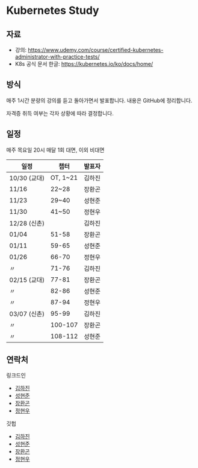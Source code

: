 # Kubernetes Study

## 자료

- 강의: <https://www.udemy.com/course/certified-kubernetes-administrator-with-practice-tests/>
- K8s 공식 문서 한글: <https://kubernetes.io/ko/docs/home/>

## 방식

매주 1시간 분량의 강의를 듣고 돌아가면서 발표합니다.
내용은 GitHub에 정리합니다.

자격증 취득 여부는 각자 상황에 따라 결정합니다.

## 일정

매주 목요일 20시
매달 1회 대면, 이외 비대면

| 일정         | 챕터     | 발표자 |
| ------------ | -------- | ------ |
| 10/30 (교대) | OT, 1~21 | 김하진 |
| 11/16        | 22~28    | 장환곤 |
| 11/23        | 29~40    | 성현준 |
| 11/30        | 41~50    | 정현우 |
| 12/28 (신촌) |          | 김하진 |
| 01/04        | 51-58    | 장환곤 |
| 01/11        | 59-65    | 성현준 |
| 01/26        | 66-70    | 정현우 |
| 〃           | 71-76    | 김하진 |
| 02/15 (교대) | 77-81    | 장환곤 |
| 〃           | 82-86    | 성현준 |
| 〃           | 87-94    | 정현우 |
| 03/07 (신촌) | 95-99    | 김하진 |
| 〃           | 100-107  | 장환곤 |
| 〃           | 108-112  | 성현준 |

## 연락처

링크드인

- [김하진](https://www.linkedin.com/in/kim-hajin)
- [성현준](https://www.linkedin.com/in/hyunjoon-sung/)
- [장환곤](https://www.linkedin.com/in/%ED%99%98%EA%B3%A4-%EC%9E%A5-47ab68291/)
- [정현우](https://www.linkedin.com/in/hyeonwoo-jung-1246601b6/)

깃헙

- [김하진](https://github.com/hajin-kim)
- [성현준](https://github.com/sunghj1118)
- [장환곤](https://github.com/HwanGonJang)
- [정현우](https://github.com/BLUEBERRYLJ)
